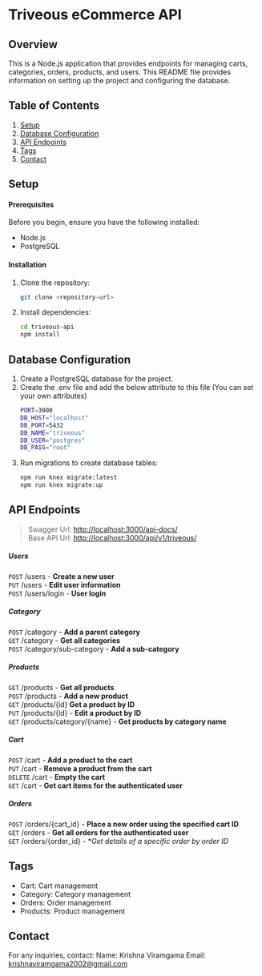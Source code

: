 # Triveous eCommerce API

## Overview

This is a Node.js application that provides endpoints for managing carts, categories, orders, products, and users. This README file provides information on setting up the project and configuring the database.

## Table of Contents

1. [Setup](#setup)
2. [Database Configuration](#database-configuration)
3. [API Endpoints](#api-endpoints)
4. [Tags](#tags)
5. [Contact](#contact)

## Setup <a name="setup"></a>

#### Prerequisites

Before you begin, ensure you have the following installed:

- Node.js
- PostgreSQL

#### Installation

1. Clone the repository:
   ```bash
   git clone <repository-url>
2. Install dependencies:
    ```bash
    cd triveous-api
    npm install
## Database Configuration <a name="database-configuration"></a>
1. Create a PostgreSQL database for the project.
2. Create the .env file and add the below attribute to this file (You can set your own attributes)
    ```bash
    PORT=3000 
    DB_HOST="localhost"
    DB_PORT=5432
    DB_NAME="triveous"
    DB_USER="postgres"
    DB_PASS="root"
3. Run migrations to create database tables:
    ```bash
    npm run knex migrate:latest
    npm run knex migrate:up
## API Endpoints <a name="api-endpoints"></a>
> Swagger Url: [http://localhost:3000/api-docs/](http://localhost:3000/api-docs) \
> Base API Url: [http://localhost:3000/api/v1/triveous/](http://localhost:3000/api/v1/triveous)

##### Users
`POST` /users - **Create a new user** \
`PUT` /users - **Edit user information** \
`POST` /users/login - **User login**
#####  Category
`POST` /category - **Add a parent category** \
`GET` /category - **Get all categories** \
`POST` /category/sub-category - **Add a sub-category** 
##### Products
`GET` /products - **Get all products** \
`POST` /products - **Add a new product** \
`GET` /products/{id} **Get a product by ID** \
`PUT` /products/{id} - **Edit a product by ID** \
`GET` /products/category/{name} - **Get products by category name** 
##### Cart
`POST` /cart - **Add a product to the cart** \
`PUT` /cart - **Remove a product from the cart** \
`DELETE` /cart - **Empty the cart** \
`GET` /cart - **Get cart items for the authenticated user** 
##### Orders
`POST` /orders/{cart_id} - **Place a new order using the specified cart ID** \
`GET` /orders - **Get all orders for the authenticated user** \
`GET` /orders/{order_id} - **Get details of a specific order by order ID*



## Tags <a name="tags"></a>
- Cart: Cart management
- Category: Category management
- Orders: Order management
- Products: Product management
 
## Contact <a name="contact"></a>
For any inquiries, contact:
Name: Krishna Viramgama
Email: krishnaviramgama2002@gmail.com

